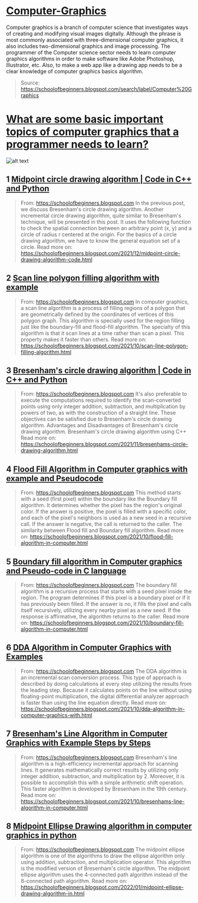 # [Computer-Graphics](https://schoolofbeginners.blogspot.com/search/label/Computer%20Graphics)
Computer graphics is a branch of computer science that investigates ways of creating and modifying visual images digitally. Although the phrase is most commonly associated with three-dimensional computer graphics, it also includes two-dimensional graphics and image processing. The programmer of the Computer science sector needs to learn computer graphics algorithms in order to make software like Adobe Photoshop, Illustrator, etc. Also, to make a web app like a drawing app needs to be a clear knowledge of computer graphics basics algorithm.  
>Source: https://schoolofbeginners.blogspot.com/search/label/Computer%20Graphics
# [What are some basic important topics of computer graphics that a programmer needs to learn?](https://www.quora.com/What-are-some-basic-important-topics-of-computer-graphics-that-a-programmer-needs-to-learn)
![alt text](https://qph.fs.quoracdn.net/main-qimg-2944a2ae5d40cc9e61f93aae2216685b-pjlq)

## 1 [Midpoint circle drawing algorithm | Code in C++ and Python](https://schoolofbeginners.blogspot.com/2021/12/midpoint-circle-drawing-algorithm-code.html)
>From: https://schoolofbeginners.blogspot.com
In the previous post, we discuss Bresenham's circle drawing algorithm. Another incremental circle drawing algorithm, quite similar to Bresenham's technique, will be presented in this post. It uses the following function to check the spatial connection between an arbitrary point (x, y) and a circle of radius r centered at the origin. For the basics of a circle drawing algorithm, we have to know the general equation set of a circle.
>Read more on: https://schoolofbeginners.blogspot.com/2021/12/midpoint-circle-drawing-algorithm-code.html


## 2 [Scan line polygon filling algorithm with example](https://schoolofbeginners.blogspot.com/2021/10/scan-line-polygon-filling-algorithm.html)
>From: https://schoolofbeginners.blogspot.com
In computer graphics, a scan line algorithm is a process of filling regions of a polygon that are geometrically defined by the coordinates of vertices of this polygon graph. This algorithm is specially used for the region filling just like the boundary-fill and flood-fill algorithm. The specialty of this algorithm is that it scan lines at a time rather than scan a pixel. This property makes it faster than others.
>Read more on: https://schoolofbeginners.blogspot.com/2021/10/scan-line-polygon-filling-algorithm.html

## 3 [Bresenham's circle drawing algorithm | Code in C++ and Python](https://schoolofbeginners.blogspot.com/2021/11/bresenhams-circle-drawing-algorithm.html)
>From: https://schoolofbeginners.blogspot.com
It's also preferable to execute the computations required to identify the scan-converted points using only integer addition, subtraction, and multiplication by powers of two, as with the construction of a straight line. These objectives can be satisfied due to Bresenham's circle drawing algorithm. Advantages and Disadvantages of Bresenham's circle drawing algorithm. Bresenham's circle drawing algorithm using C++
>Read more on: https://schoolofbeginners.blogspot.com/2021/11/bresenhams-circle-drawing-algorithm.html

## 4 [Flood Fill Algorithm in Computer graphics with example and Pseudocode](https://schoolofbeginners.blogspot.com/2021/10/flood-fill-algorithm-in-computer.html)
>From: https://schoolofbeginners.blogspot.com
This method starts with a seed (first pixel) within the boundary like the Boundary fill algorithm. It determines whether the pixel has the region's original color. If the answer is positive, the pixel is filled with a specific color, and each of the pixel's neighbors is used as a new seed in a recursive call. If the answer is negative, the call is returned to the caller. The similarity between Flood fill and Boundary fill algorithm.
>Read more on: https://schoolofbeginners.blogspot.com/2021/10/flood-fill-algorithm-in-computer.html

## 5 [Boundary fill algorithm in Computer graphics and Pseudo-code in C language](https://schoolofbeginners.blogspot.com/2021/10/boundary-fill-algorithm-in-computer.html)
>From: https://schoolofbeginners.blogspot.com
The boundary fill algorithm is a recursive process that starts with a seed pixel inside the region. The program determines if this pixel is a boundary pixel or if it has previously been filled. If the answer is no, it fills the pixel and calls itself recursively, utilizing every nearby pixel as a new seed. If the response is affirmative, the algorithm returns to the caller.
>Read more on: https://schoolofbeginners.blogspot.com/2021/10/boundary-fill-algorithm-in-computer.html

## 6 [DDA Algorithm in Computer Graphics with Examples](https://schoolofbeginners.blogspot.com/2021/10/dda-algorithm-in-computer-graphics-with.html)
>From: https://schoolofbeginners.blogspot.com
The DDA algorithm is an incremental scan conversion process. This type of approach is described by doing calculations at every step utilizing the results from the leading step. Because it calculates points on the line without using floating-point multiplication, the digital differential analyzer approach is faster than using the line equation directly.
>Read more on: https://schoolofbeginners.blogspot.com/2021/10/dda-algorithm-in-computer-graphics-with.html

## 7 [Bresenham's Line Algorithm in Computer Graphics with Example Steps by Steps](https://schoolofbeginners.blogspot.com/2021/10/bresenhams-line-algorithm-in-computer.html)
>From: https://schoolofbeginners.blogspot.com
Bresenham's line algorithm is a high-efficiency incremental approach for scanning lines. It generates mathematically correct results by utilizing only integer addition, subtraction, and multiplication by 2. Moreover, it is possible to accomplish this with a simple arithmetic shift operation. This faster algorithm is developed by Bresenham in the 19th century.
>Read more on: https://schoolofbeginners.blogspot.com/2021/10/bresenhams-line-algorithm-in-computer.html

## 8 [Midpoint Ellipse Drawing algorithm in computer graphics in python](https://schoolofbeginners.blogspot.com/2022/01/midpoint-ellipse-drawing-algorithm-in.html)
>From: https://schoolofbeginners.blogspot.com
The midpoint ellipse algorithm is one of the algorithms to draw the ellipse algorithm only using addition, subtraction, and multiplication operator. This algorithm is the modified version of Bresenham's circle algorithm. The midpoint ellipse algorithm uses the 4-connected path algorithm instead of the 8-connected path algorithm.
>Read more on: https://schoolofbeginners.blogspot.com/2022/01/midpoint-ellipse-drawing-algorithm-in.html
